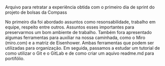 Arquivo para retratar a experiência obtida com o primeiro dia de sprint do projeto de bolsas da Compass

No primeiro dia foi abordado assuntos como resonsabilidade, trabalho em equipe, respeito entre outros. Assuntos esses importantes para preservarmos um bom ambiente de trabalho.
Também fora apresentado algumas ferramentas para auxiliar na nossa caminhada, como o Miro (miro.com) e a matriz de Eisenhower. Ambas ferramentas que podem ser utilizadas para organização.
Em seguida, passamos a estudar um tutorial de como utilizar o Git e o GitLab e de como criar um aquivo readme.md para portifólio.
